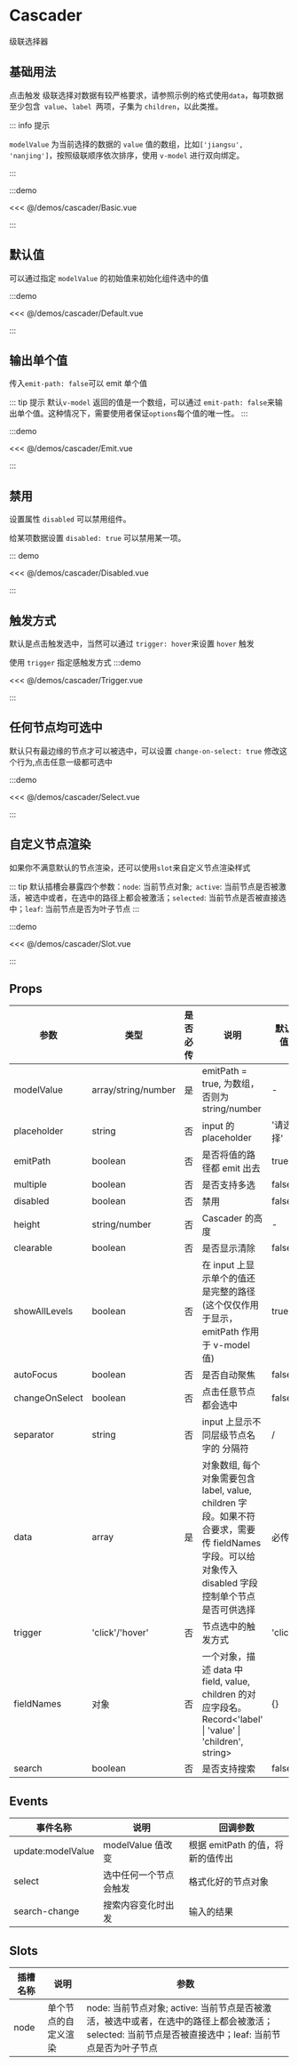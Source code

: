 # Cascader

级联选择器

## 基础用法

点击触发
级联选择对数据有较严格要求，请参照示例的格式使用`data`，每项数据至少包含` value`、`label `两项，子集为 `children`，以此类推。

::: info 提示

`modelValue` 为当前选择的数据的 `value` 值的数组，比如`['jiangsu', 'nanjing']`，按照级联顺序依次排序，使用 `v-model` 进行双向绑定。

:::

:::demo

<<< @/demos/cascader/Basic.vue

:::

## 默认值

可以通过指定 `modelValue` 的初始值来初始化组件选中的值

:::demo

<<< @/demos/cascader/Default.vue

:::

## 输出单个值

传入`emit-path: false`可以 emit 单个值

::: tip 提示
默认`v-model` 返回的值是一个数组，可以通过 `emit-path: false`来输出单个值。这种情况下，需要使用者保证`options`每个值的唯一性。
:::

:::demo

<<< @/demos/cascader/Emit.vue

:::

## 禁用

设置属性 `disabled` 可以禁用组件。

给某项数据设置 `disabled: true` 可以禁用某一项。

::: demo

<<< @/demos/cascader/Disabled.vue

:::

## 触发方式

默认是点击触发选中，当然可以通过 `trigger: hover`来设置 `hover` 触发

使用 `trigger` 指定感触发方式
:::demo

<<< @/demos/cascader/Trigger.vue

:::

## 任何节点均可选中

默认只有最边缘的节点才可以被选中，可以设置 `change-on-select: true` 修改这个行为,点击任意一级都可选中

:::demo

<<< @/demos/cascader/Select.vue

:::

## 自定义节点渲染

如果你不满意默认的节点渲染，还可以使用`slot`来自定义节点渲染样式

::: tip
默认插槽会暴露四个参数：`node`: 当前节点对象;` active`: 当前节点是否被激活，被选中或者，在选中的路径上都会被激活；`selected`: 当前节点是否被直接选中；`leaf`: 当前节点是否为叶子节点
:::

:::demo

<<< @/demos/cascader/Slot.vue

:::

<!-- ## 搜索

::: demo

<<< @/demos/cascader/Search.vue

::: -->

## Props

| 参数           | 类型                | 是否必传 | 说明                                                                                                                                                 | 默认值   |
| -------------- | ------------------- | -------- | ---------------------------------------------------------------------------------------------------------------------------------------------------- | -------- |
| modelValue     | array/string/number | 是       | emitPath = true, 为数组，否则为 string/number                                                                                                        | -        |
| placeholder    | string              | 否       | input 的 placeholder                                                                                                                                 | '请选择' |
| emitPath       | boolean             | 否       | 是否将值的路径都 emit 出去                                                                                                                           | true     |
| multiple       | boolean             | 否       | 是否支持多选                                                                                                                                         | false    |
| disabled       | boolean             | 否       | 禁用                                                                                                                                                 | false    |
| height         | string/number       | 否       | Cascader 的高度                                                                                                                                      | -        |
| clearable      | boolean             | 否       | 是否显示清除                                                                                                                                         | false    |
| showAllLevels  | boolean             | 否       | 在 input 上显示单个的值还是完整的路径(这个仅仅作用于显示，emitPath 作用于 v-model 值)                                                                | true     |
| autoFocus      | boolean             | 否       | 是否自动聚焦                                                                                                                                         | false    |
| changeOnSelect | boolean             | 否       | 点击任意节点都会选中                                                                                                                                 | false    |
| separator      | string              | 否       | input 上显示不同层级节点名字的 分隔符                                                                                                                | /        |
| data           | array               | 是       | 对象数组, 每个对象需要包含 label, value, children 字段。如果不符合要求，需要传 fieldNames 字段。可以给对象传入 disabled 字段控制单个节点是否可供选择 | 必传     |
| trigger        | 'click'/'hover'     | 否       | 节点选中的触发方式                                                                                                                                   | 'click'  |
| fieldNames     | 对象                | 否       | 一个对象，描述 data 中 field, value, children 的对应字段名。Record<'label' \| 'value' \| 'children', string>                                         | {}       |
| search         | boolean             | 否       | 是否支持搜索                                                                                                                                         | false    |

## Events

| 事件名称          | 说明                   | 回调参数                         |
| ----------------- | ---------------------- | -------------------------------- |
| update:modelValue | modelValue 值改变      | 根据 emitPath 的值，将新的值传出 |
| select            | 选中任何一个节点会触发 | 格式化好的节点对象               |
| search-change     | 搜索内容变化时出发     | 输入的结果                       |

## Slots

| 插槽名称 | 说明                 | 参数                                                                                                                                                 |
| -------- | -------------------- | ---------------------------------------------------------------------------------------------------------------------------------------------------- |
| node     | 单个节点的自定义渲染 | node: 当前节点对象; active: 当前节点是否被激活，被选中或者，在选中的路径上都会被激活；selected: 当前节点是否被直接选中；leaf: 当前节点是否为叶子节点 |
